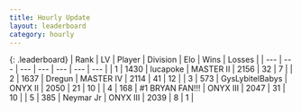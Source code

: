 ```yaml
---
title: Hourly Update
layout: leaderboard
category: hourly
---
```


{: .leaderboard}
| Rank | LV | Player | Division | Elo | Wins | Losses |
| --- | --- | --- | --- | --- | --- | --- |
| <span data-change="0">1</span> | 1430 | <span title="ID: 41925">lucapoke</span> | MASTER II | <span data-change="0">2156</span> | <span data-change="0">32</span> | <span data-change="0">7</span> |
| <span data-change="0">2</span> | 1637 | <span title="ID: 337810">Dregun</span> | MASTER IV | <span data-change="0">2114</span> | <span data-change="0">41</span> | <span data-change="0">12</span> |
| <span data-change="0">3</span> | 573 | <span title="ID: 181453">GysLybitelBabys</span> | ONYX II | <span data-change="17">2050</span> | <span data-change="3">21</span> | <span data-change="1">10</span> |
| <span data-change="1">4</span> | 168 | <span title="ID: 756342">#1 BRYAN FAN!!!</span> | ONYX III | <span data-change="22">2047</span> | <span data-change="3">31</span> | <span data-change="0">10</span> |
| <span data-change="1">5</span> | 385 | <span title="ID: 400903">Neymar Jr</span> | ONYX III | <span data-change="18">2039</span> | <span data-change="1">8</span> | <span data-change="0">1</span> |